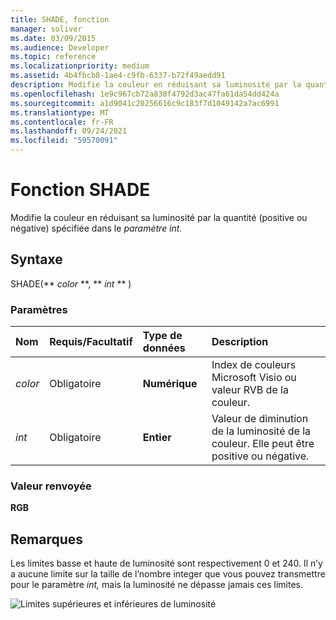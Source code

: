 ```yaml
---
title: SHADE, fonction
manager: soliver
ms.date: 03/09/2015
ms.audience: Developer
ms.topic: reference
ms.localizationpriority: medium
ms.assetid: 4b4fbcb8-1ae4-c9fb-6337-b72f49aedd91
description: Modifie la couleur en réduisant sa luminosité par la quantité (positive ou négative) spécifiée dans le paramètre int.
ms.openlocfilehash: 1e9c967cb72a838f4792d3ac47fa61da54dd424a
ms.sourcegitcommit: a1d9041c20256616c9c183f7d1049142a7ac6991
ms.translationtype: MT
ms.contentlocale: fr-FR
ms.lasthandoff: 09/24/2021
ms.locfileid: "59570091"
---
```

# <a name="shade-function"></a>Fonction SHADE

Modifie la couleur en réduisant sa luminosité par la quantité (positive ou négative) spécifiée dans le _paramètre int._ 
  
## <a name="syntax"></a>Syntaxe

SHADE(** *color* **, ** *int* ** ) 
  
### <a name="parameters"></a>Paramètres

|**Nom**|**Requis/Facultatif**|**Type de données**|**Description**|
|:-----|:-----|:-----|:-----|
| _color_ <br/> |Obligatoire  <br/> |**Numérique** <br/> |Index de couleurs Microsoft Visio ou valeur RVB de la couleur.  <br/> |
| _int_ <br/> |Obligatoire  <br/> |**Entier** <br/> |Valeur de diminution de la luminosité de la couleur. Elle peut être positive ou négative.  <br/> |
   
### <a name="return-value"></a>Valeur renvoyée

 **RGB**
  
## <a name="remarks"></a>Remarques

Les limites basse et haute de luminosité sont respectivement 0 et 240. Il n’y a aucune limite sur la taille de l’nombre integer que vous pouvez transmettre pour le paramètre  _int,_ mais la luminosité ne dépasse jamais ces limites. 
  
![Limites supérieures et inférieures de luminosité](media/image199_ZA10173627.gif)
  


